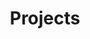 ---
title: Projects
description: Selected projects and stories from behind the scenes of production.
---